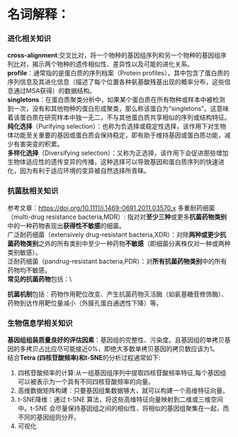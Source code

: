 # 名词解释： 
### 进化相关知识
**cross-alignment**:交叉比对，将一个物种的基因组序列和另一个物种的基因组序列比对，揭示两个物种的遗传相似性、差异性以及可能的进化关系。\
**profile**：通常指的是蛋白质的序列档案（Protein profiles），其中包含了蛋白质的序列信息及其进化信息（描述了每个位置各种氨基酸残基出现的概率分布，这些信息通过MSA获得）的数据结构。\
**singletons**：在蛋白质聚类分析中，如果某个蛋白质在所有物种或样本中被检测到一次，没有和其他物种的蛋白形成聚类，那么称该蛋白为“singletons”。这意味着该蛋白质在研究样本中独一无二，不与其他蛋白质共享相似的序列或结构特征。\
**纯化选择**（Purifying selection）：也称为负选择或稳定性选择，该作用下对生物体功能至关重要的基因或蛋白质会保持稳定，即有助于维持基因或蛋白质功能，减少有害突变的积累。\
**多样化选择**（Diversifying selection）：又称为正选择，该作用下会促进那些增加生物体适应性的遗传变异的传播，这种选择可以导致基因和蛋白质序列的快速进化，因为有利于适应环境的变异被自然选择所青睐。


### 抗菌肽相关知识
参考文章：https://doi.org/10.1111/j.1469-0691.2011.03570.x
多重耐药细菌（multi-drug resistance bacteria,MDR）: 指对对**至少三种**或更多**抗菌药物类别**中的一种药物表现出**获得性不敏感**的细菌。\
广泛耐药细菌（extensively drug-resistant bacteria,XDR）：对除**两种或更少抗菌药物类别**之外的所有类别中至少一种药物**不敏感**（即细菌分离株仅对一种或两种类别敏感）。\
泛耐药细菌（pandrug-resistant bacteria,PDR）：对**所有抗菌药物类别**中的所有药物均不敏感。\
**常见的抗菌药物**包括：\

**抗菌机制**包括：药物作用靶位改变、产生抗菌药物灭活酶（如氨基糖苷修饰酶）、药物到达作用靶位量减小（外膜孔蛋白通透性下降）等。

### 生物信息学相关知识
**基因组组装质量良好的评估因素**：基因组的完整性、污染度。且基因组的单拷贝基因的多拷贝占比应尽可能接近0%，即绝大多数单拷贝基因的拷贝数应该为1。\
结合**Tetra (四核苷酸频率)和t-SNE**的分析过程通常如下:
  1. 四核苷酸频率的计算:从一组基因组序列中提取四核苷酸频率特征,每个基因组可以被表示为一个具有不同四核苷酸频率的向量。
  2. 高维数据矩阵构建：只要基因组集数据够大，就可以构建一个高维特征向量。
  3. t-SNE降维：通过 t-SNE 算法，将这些高维特征向量映射到二维或三维空间中。t-SNE 会尽量保持基因组之间的相似性，将相似的基因组聚集在一起，而不同的基因组则分开。
  4. 可视化
